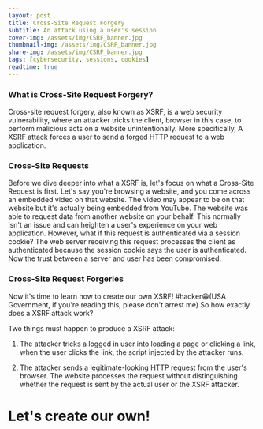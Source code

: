 ```yaml
---
layout: post
title: Cross-Site Request Forgery
subtitle: An attack using a user's session
cover-img: /assets/img/CSRF_banner.jpg
thumbnail-img: /assets/img/CSRF_banner.jpg
share-img: /assets/img/CSRF_banner.jpg
tags: [cybersecurity, sessions, cookies]
readtime: true
---
```


### What is Cross-Site Request Forgery?

Cross-site request forgery, also known as XSRF, is a web security vulnerability, where an attacker tricks the client, browser in this case, to perform malicious acts on a website unintentionally. More specifically, A XSRF attack forces a user to send a forged HTTP request to a web application.

### Cross-Site Requests

Before we dive deeper into what a XSRF is, let's focus on what a Cross-Site Request is first. Let's say you're browsing a website, and you come across an embedded video on that website. The video may appear to be on that website but it's actually being embedded from YouTube. The website was able to request data from another website on your behalf. This normally isn't an issue and can heighten a user's experience on your web application. However, what if this request is authenticated via a session cookie? The web server receiving this request processes the client as authenticated because the session cookie says the user is authenticated. Now the trust between a server and user has been compromised.

### Cross-Site Request Forgeries
Now it's time to learn how to create our own XSRF! #hacker😁(USA Government, if you're reading this, please don't arrest me) So how exactly does a XSRF attack work?

Two things must happen to produce a XSRF attack:
1) The attacker tricks a logged in user into loading a page or clicking a link, when the user clicks the link, the script injected by the attacker runs.

2) The attacker sends a legitimate-looking HTTP request from the user's browser. The website processes the request without distinguishing whether the request is sent by the actual user or the XSRF attacker.

# Let's create our own!
